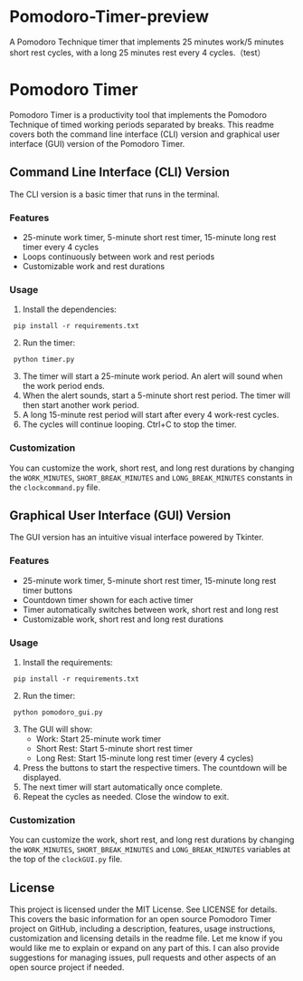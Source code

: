 # Pomodoro-Timer-preview
A Pomodoro Technique timer that implements 25 minutes work/5 minutes short rest cycles, with a long 25 minutes rest every 4 cycles.（test）

# Pomodoro Timer
Pomodoro Timer is a productivity tool that implements the Pomodoro Technique of timed working periods separated by breaks. This readme covers both the command line interface (CLI) version and graphical user interface (GUI) version of the Pomodoro Timer.

## Command Line Interface (CLI) Version
The CLI version is a basic timer that runs in the terminal.

### Features
- 25-minute work timer, 5-minute short rest timer, 15-minute long rest timer every 4 cycles
- Loops continuously between work and rest periods 
- Customizable work and rest durations 
### Usage
1. Install the dependencies:
```
 pip install -r requirements.txt
```
2. Run the timer:
```
 python timer.py
```
3. The timer will start a 25-minute work period. An alert will sound when the work period ends.
4. When the alert sounds, start a 5-minute short rest period. The timer will then start another work period. 
5. A long 15-minute rest period will start after every 4 work-rest cycles. 
6. The cycles will continue looping. Ctrl+C to stop the timer. 

### Customization
You can customize the work, short rest, and long rest durations by changing the `WORK_MINUTES`, `SHORT_BREAK_MINUTES` and `LONG_BREAK_MINUTES` constants in the `clockcommand.py` file.

## Graphical User Interface (GUI) Version
The GUI version has an intuitive visual interface powered by Tkinter.

### Features
- 25-minute work timer, 5-minute short rest timer, 15-minute long rest timer buttons 
- Countdown timer shown for each active timer
- Timer automatically switches between work, short rest and long rest 
- Customizable work, short rest and long rest durations

### Usage
1. Install the requirements: 
```
 pip install -r requirements.txt
```  
2. Run the timer: 
```
 python pomodoro_gui.py
```

3. The GUI will show:
   - Work: Start 25-minute work timer 
   - Short Rest: Start 5-minute short rest timer 
   - Long Rest: Start 15-minute long rest timer (every 4 cycles)
4. Press the buttons to start the respective timers. The countdown will be displayed.
5. The next timer will start automatically once complete. 
6. Repeat the cycles as needed. Close the window to exit.

### Customization
You can customize the work, short rest, and long rest durations by changing the `WORK_MINUTES`, `SHORT_BREAK_MINUTES` and  `LONG_BREAK_MINUTES` variables at the top of the `clockGUI.py` file.

## License
This project is licensed under the MIT License. See LICENSE for details.
This covers the basic information for an open source Pomodoro Timer project on GitHub, including a description, features, usage instructions, customization and licensing details in the readme file. Let me know if you would like me to explain or expand on any part of this. I can also provide suggestions for managing issues, pull requests and other aspects of an open source project if needed. 
